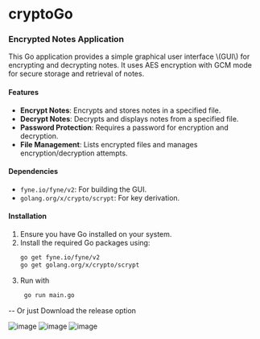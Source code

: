 # cryptoGo

### Encrypted Notes Application

This Go application provides a simple graphical user interface \\(GUI\\) for encrypting and decrypting notes. It uses AES encryption with GCM mode for secure storage and retrieval of notes.

#### Features
- **Encrypt Notes**: Encrypts and stores notes in a specified file.
- **Decrypt Notes**: Decrypts and displays notes from a specified file.
- **Password Protection**: Requires a password for encryption and decryption.
- **File Management**: Lists encrypted files and manages encryption/decryption attempts.

#### Dependencies
- `fyne.io/fyne/v2`: For building the GUI.
- `golang.org/x/crypto/scrypt`: For key derivation.
#### Installation
1. Ensure you have Go installed on your system.
2. Install the required Go packages using:
   ```bash
   go get fyne.io/fyne/v2
   go get golang.org/x/crypto/scrypt
   ```
3. Run with 
   ```bash
    go run main.go
   ```

-- Or just Download the release option

![image](https://github.com/user-attachments/assets/9931b815-39d5-49bb-baa4-567cc1bc7c4e)
![image](https://github.com/user-attachments/assets/8d01a535-bff5-4980-81f8-1da55f3fa602)
![image](https://github.com/user-attachments/assets/a8763fce-5dbc-4c87-8dc3-357b55be24e8)
